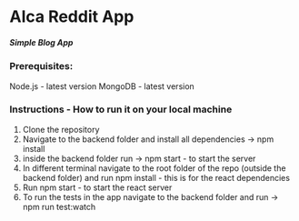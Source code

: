 # Alca Reddit App 
##### Simple Blog App

### Prerequisites:
Node.js - latest version
MongoDB - latest version

### Instructions - How to run it on your local machine

1. Clone the repository
2. Navigate to the backend folder and install all dependencies -> npm install
3. inside the backend folder run -> npm start - to start the server 
4. In different terminal navigate to the root folder of the repo (outside the backend folder) and run npm install - this is for the react dependencies
5. Run npm start - to start the react server
6. To run the tests in the app navigate to the backend folder and run -> npm run test:watch 
